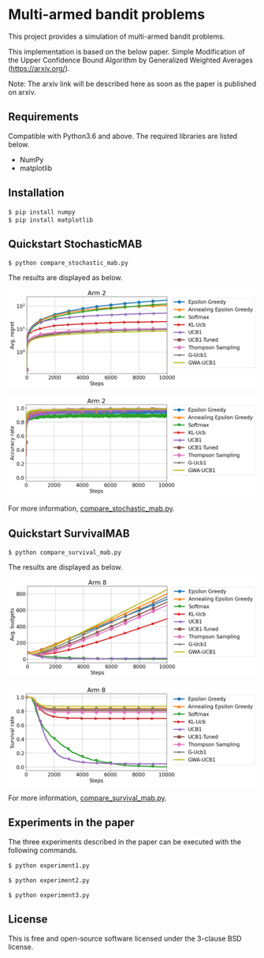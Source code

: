 # Multi-armed bandit problems

This project provides a simulation of multi-armed bandit problems.

This implementation is based on the below paper.
Simple Modification of the Upper Confidence Bound Algorithm by Generalized Weighted Averages (https://arxiv.org/).


Note: The arxiv link will be described here as soon as the paper is published on arxiv.

## Requirements

Compatible with Python3.6 and above.
The required libraries are listed below.

- NumPy
- matplotlib

## Installation

```
$ pip install numpy
$ pip install matplotlib
```

## Quickstart StochasticMAB

```
$ python compare_stochastic_mab.py
```

The results are displayed as below.

<p align='center'>
    <img src='img/compare_stochastic_mab_regrets.png' alt='Execution result of compare_stochastic_mab.py'>
</p>

<p align='center'>
    <img src='img/compare_stochastic_mab_accuracy_rate.png' alt='Execution result of compare_stochastic_mab.py'>
</p>

For more information, [compare_stochastic_mab.py](compare_stochastic_mab.py).

## Quickstart SurvivalMAB

```
$ python compare_survival_mab.py
```

The results are displayed as below.

<p align='center'>
    <img src='img/compare_survival_mab_budgets.png' alt='Execution result of compare_survival_mab.py'>
</p>

<p align='center'>
    <img src='img/compare_survival_mab_survival_rate.png' alt='Execution result of compare_survival_mab.py'>
</p>

For more information, [compare_survival_mab.py](compare_survival_mab.py).

## Experiments in the paper

The three experiments described in the paper can be executed with the following commands.

```
$ python experiment1.py
```
```
$ python experiment2.py
```
```
$ python experiment3.py
```

## License
This is free and open-source software licensed under the 3-clause BSD license.

